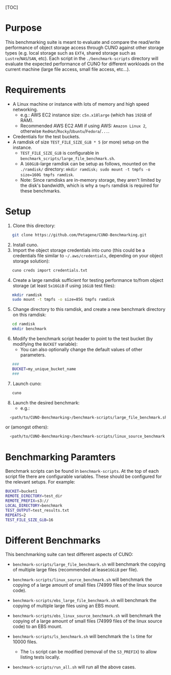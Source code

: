 [TOC]

# Purpose
   
This benchmarking suite is meant to evaluate and compare the read/write performance of object storage access through CUNO against other storage types (e.g. local storage such as `EXT4`, shared storage such as `Lustre`/`NAS`/`SAN`, etc). Each script in the `./benchmark-scripts` directory will evaluate the expected performance of CUNO for different workloads on the current machine (large file access, small file access, etc...).
   
# Requirements

- A Linux machine or instance with lots of memory and high speed networking.
	- e.g.: AWS EC2 instance size: `c5n.x18large` (which has `192GB` of RAM).
	- Recommended AWS EC2 AMI if using AWS: `Amazon Linux 2`, otherwise `RedHat`/`Rocky`/`Ubuntu`/`Fedora`/`...`.
- Credentials for the test buckets.
- A ramdisk of size `TEST_FILE_SIZE_GiB * 5` (or more) setup on the instance.
	- `TEST_FILE_SIZE_GiB` is configurable in `benchmark_scripts/large_file_benchmark.sh`.
	- A `160GiB`-large ramdisk can be setup as follows, mounted on the `./ramdisk/` directory: `mkdir ramdisk; sudo mount -t tmpfs -o size=160G tmpfs ramdisk`.
   - Note: Since ramdisks are in-memory storage, they aren't limited by the disk's bandwidth, which is why a `tmpfs` ramdisk is required for these benchmarks.
   
# Setup

1. Clone this directory:
```bash
   git clone https://github.com/Petagene/CUNO-Benchmarking.git
```
2. Install cuno.
3. Import the object storage credentials into cuno
(this could be a credentials file similar to `~/.aws/credentials`, depending on your object storage solution):
```bash
   cuno creds import credentials.txt
```
4. Create a large ramdisk sufficient for testing performance to/from object storage (at least `5x16GiB` if using `16GiB` test files):
```bash
   mkdir ramdisk
   sudo mount -t tmpfs -o size=85G tmpfs ramdisk
```
5. Change directory to this ramdisk, and create a new benchmark directory on this ramdisk:
```bash
   cd ramdisk
   mkdir benchmark
```
6. Modify the benchmark script header to point to the test bucket (by modifying the `BUCKET` variable):
   * You can also optionally change the default values of other parameters.
```bash
   ###
   BUCKET=my_unique_bucket_name
   ###
```
7. Launch cuno:
```bash
   cuno
```
8. Launch the desired benchmark:
   * e.g.:
```bash
  <path/to/CUNO-Benchmarking>/benchmark-scripts/large_file_benchmark.sh
```
or (amongst others):
```bash
  <path/to/CUNO-Benchmarking>/benchmark-scripts/linux_source_benchmark.sh
```
   
# Benchmarking Paramters

Benchmark scripts can be found in `benchmark-scripts`.
At the top of each script file there are configurable variables.
These should be configured for the relevant setups.
For example:
```bash
BUCKET=bucket1
REMOTE_DIRECTORY=test_dir
REMOTE_PREFIX=s3://
LOCAL_DIRECTORY=benchmark
TEST_OUTPUT=test_results.txt
REPEATS=2
TEST_FILE_SIZE_GiB=16
```

# Different Benchmarks  

This benchmarking suite can test different aspects of CUNO:
   - `benchmark-scripts/large_file_benchmark.sh` will benchmark the copying of multiple large files (recommended at lease`16GiB` per file).
   - `benchmark-scripts/linux_source_benchmark.sh` will benchmark the copying of a large amount of small files (74999 files of the linux source code).
   - `benchmark-scripts/ebs_large_file_benchmark.sh` will benchmark the copying of multiple large files using an EBS mount.
   - `benchmark-scripts/ebs_linux_source_benchmark.sh` will benchmark the copying of a large amount of small files (74999 files of the linux source code) to an EBS mount.
   - `benchmark-scripts/ls_benchmark.sh` will benchmark the `ls` time for 10000 files.
   
      - The `ls` script can be modified (removal of the `S3_PREFIX`) to allow listing tests locally.
   - `benchmark-scripts/run_all.sh` will run all the above cases.
